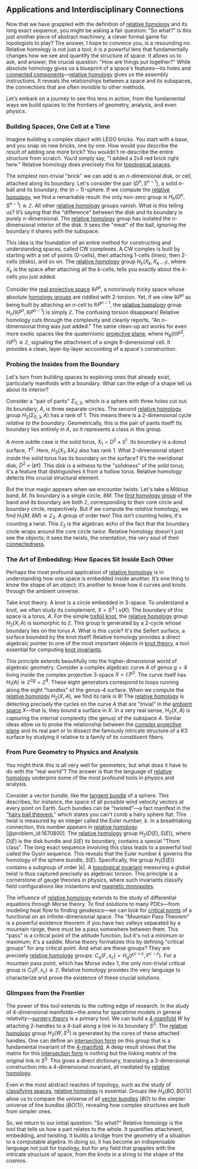 ## Applications and Interdisciplinary Connections

Now that we have grappled with the definition of [relative homology](@article_id:158854) and its long exact sequence, you might be asking a fair question: "So what?" Is this just another piece of abstract machinery, a clever formal game for topologists to play? The answer, I hope to convince you, is a resounding *no*. Relative homology is not just a tool; it is a powerful lens that fundamentally changes how we see and quantify the structure of space. It allows us to ask, and answer, the crucial question: "How are things put together?" While absolute homology gives us a blueprint of a space's features—its holes and [connected components](@article_id:141387)—[relative homology](@article_id:158854) gives us the assembly instructions. It reveals the relationships between a space and its subspaces, the connections that are often invisible to other methods.

Let’s embark on a journey to see this lens in action, from the fundamental ways we build spaces to the frontiers of geometry, analysis, and even physics.

### Building Spaces, One Cell at a Time

Imagine building a complex object with LEGO bricks. You start with a base, and you snap on new bricks, one by one. How would you describe the result of adding one more brick? You wouldn't re-describe the entire structure from scratch. You’d simply say, "I added a 2x4 red brick right here." Relative homology does precisely this for [topological spaces](@article_id:154562).

The simplest non-trivial "brick" we can add is an $n$-dimensional disk, or cell, attached along its boundary. Let's consider the pair $(D^n, S^{n-1})$, a solid $n$-ball and its boundary, the $(n-1)$-sphere. If we compute the [relative homology](@article_id:158854), we find a remarkable result: the only non-zero group is $H_n(D^n, S^{n-1}) \cong \mathbb{Z}$. All other [relative homology](@article_id:158854) groups vanish. What is this telling us? It’s saying that the "difference" between the disk and its boundary is purely $n$-dimensional. The [relative homology](@article_id:158854) group has isolated the $n$-dimensional interior of the disk. It sees the "meat" of the ball, ignoring the boundary it shares with the subspace.

This idea is the foundation of an entire method for constructing and understanding spaces, called CW complexes. A CW complex is built by starting with a set of points (0-cells), then attaching 1-cells (lines), then 2-cells (disks), and so on. The [relative homology](@article_id:158854) group $H_k(X_k, X_{k-1})$, where $X_k$ is the space after attaching all the $k$-cells, tells you exactly about the $k$-cells you just added.

Consider the [real projective space](@article_id:148600) $\mathbb{R}P^n$, a notoriously tricky space whose absolute [homology groups](@article_id:135946) are riddled with 2-torsion. Yet, if we view $\mathbb{R}P^n$ as being built by attaching an $n$-cell to $\mathbb{R}P^{n-1}$, the [relative homology](@article_id:158854) group $H_n(\mathbb{R}P^n, \mathbb{R}P^{n-1})$ is simply $\mathbb{Z}$. The confusing torsion disappears! Relative homology cuts through the complexity and cleanly reports, "An $n$-dimensional thing was just added." The same clean-up act works for even more exotic spaces like the quaternionic [projective plane](@article_id:266007), where $H_8(\mathbb{H}P^2, \mathbb{H}P^1) \cong \mathbb{Z}$, signaling the attachment of a single 8-dimensional cell. It provides a clean, layer-by-layer accounting of a space's construction.

### Probing the Insides from the Boundary

Let's turn from building spaces to exploring ones that already exist, particularly manifolds with a boundary. What can the edge of a shape tell us about its interior?

Consider a "pair of pants" $\Sigma_{0,3}$, which is a sphere with three holes cut out. Its boundary, $A$, is three separate circles. The second [relative homology](@article_id:158854) group $H_2(\Sigma_{0,3}, A)$ has a rank of 1. This means there is a 2-dimensional cycle *relative to the boundary*. Geometrically, this is the pair of pants itself! Its boundary lies entirely in $A$, so it represents a class in this group.

A more subtle case is the solid torus, $X_1 = D^2 \times S^1$. Its boundary is a donut surface, $T^2$. Here, $H_2(X_1, \partial X_1)$ also has rank 1. What 2-dimensional object inside the solid torus has its boundary on the surface? It’s the meridional disk, $D^2 \times \{pt\}$. This disk is a witness to the "solidness" of the solid torus; it's a feature that distinguishes it from a hollow torus. Relative homology detects this crucial structural element.

But the true magic appears when we encounter twists. Let's take a Möbius band, $M$. Its boundary is a single circle, $\partial M$. The [first homology group](@article_id:144824) of the band and its boundary are both $\mathbb{Z}$, corresponding to their core circle and boundary circle, respectively. But if we compute the *relative* homology, we find $H_1(M, \partial M) \cong \mathbb{Z}_2$. A group of order two! This isn't counting holes; it's counting a twist. This $\mathbb{Z}_2$ is the algebraic echo of the fact that the boundary circle wraps around the core circle *twice*. Relative homology doesn't just see the objects; it sees the twists, the orientation, the very soul of their [connectedness](@article_id:141572).

### The Art of Embedding: How Spaces Sit Inside Each Other

Perhaps the most profound application of [relative homology](@article_id:158854) is in understanding how one space is embedded inside another. It’s one thing to know the shape of an object; it’s another to know how it curves and knots through the ambient universe.

Take knot theory. A knot is a circle embedded in 3-space. To understand a knot, we often study its complement, $X = S^3 \setminus \nu(K)$. The boundary of this space is a torus, $A$. For the simple [trefoil knot](@article_id:265793), the [relative homology](@article_id:158854) group $H_2(X, A)$ is isomorphic to $\mathbb{Z}$. This group is generated by a 2-cycle whose boundary lies on the torus $A$. What is this cycle? It's the Seifert surface, a surface bounded by the knot itself! Relative homology provides a direct algebraic pointer to one of the most important objects in [knot theory](@article_id:140667), a tool essential for computing [knot invariants](@article_id:157221).

This principle extends beautifully into the higher-dimensional world of algebraic geometry. Consider a complex algebraic curve $A$ of genus $g=4$ living inside the complex projective 3-space $X=\mathbb{C}P^3$. The curve itself has $H_1(A) \cong \mathbb{Z}^{2g} = \mathbb{Z}^8$. These eight generators correspond to loops running along the eight "handles" of the genus-4 surface. When we compute the [relative homology](@article_id:158854) $H_2(X, A)$, we find its rank is 8! The [relative homology](@article_id:158854) is detecting precisely the cycles on the curve $A$ that are "trivial" in the [ambient space](@article_id:184249) $X$—that is, they bound a surface in $X$. In a very real sense, $H_2(X, A)$ is capturing the internal complexity (the genus) of the subspace $A$. Similar ideas allow us to probe the relationship between the [complex projective plane](@article_id:262167) and its real part or to dissect the famously intricate structure of a K3 surface by studying it relative to a family of its constituent fibers.

### From Pure Geometry to Physics and Analysis

You might think this is all very well for geometers, but what does it have to do with the "real world"? The answer is that the language of [relative homology](@article_id:158854) underpins some of the most profound tools in physics and analysis.

Consider a vector bundle, like the [tangent bundle](@article_id:160800) of a sphere. This describes, for instance, the space of all possible wind velocity vectors at every point on Earth. Such bundles can be "twisted"—a fact manifest in the "[hairy ball theorem](@article_id:150585)," which states you can't comb a hairy sphere flat. This twist is measured by an integer called the Euler number, $k$. In a breathtaking connection, this number appears in [relative homology](@article_id:158854) [@problem_id:1670800]. The [relative homology](@article_id:158854) group $H_2(D(E), S(E))$, where $D(E)$ is the disk bundle and $S(E)$ its boundary, contains a special "Thom class". The long exact sequence involving this class leads to a powerful tool called the Gysin sequence. This reveals that the Euler number $k$ governs the homology of the sphere bundle, $S(E)$. Specifically, the group $H_1(S(E))$ contains a subgroup of order $|k|$. A [topological invariant](@article_id:141534) measuring a global twist is thus captured precisely as algebraic torsion. This principle is a cornerstone of gauge theories in physics, where such invariants classify field configurations like instantons and [magnetic monopoles](@article_id:142323).

The influence of [relative homology](@article_id:158854) extends to the study of differential equations through Morse theory. To find solutions to many PDEs—from modeling heat flow to finding geodesics—we can look for [critical points](@article_id:144159) of a functional on an infinite-dimensional space. The "Mountain Pass Theorem" is a powerful existence theorem: if you have two valleys separated by a mountain range, there must be a pass somewhere between them. This "pass" is a critical point of the altitude function, but it's not a minimum or maximum; it's a saddle. Morse theory formalizes this by defining "critical groups" for any critical point. And what are these groups? They are precisely [relative homology](@article_id:158854) groups: $C_q(F, x_c) = H_q(F^{c+\varepsilon}, F^{c-\varepsilon})$. For a mountain pass point, which has Morse index 1, the only non-trivial critical group is $C_1(F, x_c) \cong \mathbb{Z}$. Relative homology provides the very language to characterize and prove the existence of these crucial solutions.

### Glimpses from the Frontier

The power of this tool extends to the cutting edge of research. In the study of 4-dimensional manifolds—the arena for spacetime models in general relativity—[surgery theory](@article_id:161315) is a primary tool. We can build a [4-manifold](@article_id:161353) $W$ by attaching 2-handles to a 4-ball along a link in its boundary $S^3$. The [relative homology](@article_id:158854) group $H_2(W, S^3)$ is generated by the cores of these attached handles. One can define an [intersection form](@article_id:160581) on this group that is a fundamental invariant of the [4-manifold](@article_id:161353). A deep result shows that the matrix for this [intersection form](@article_id:160581) is nothing but the linking matrix of the original link in $S^3$. This gives a direct dictionary, translating a 3-dimensional construction into a 4-dimensional invariant, all mediated by [relative homology](@article_id:158854).

Even in the most abstract reaches of topology, such as the study of [classifying spaces](@article_id:147928), [relative homology](@article_id:158854) is essential. Groups like $H_4(BO, BO(1))$ allow us to compare the universe of all [vector bundles](@article_id:159123) ($BO$) to the simpler universe of line bundles ($BO(1)$), revealing how complex structures are built from simpler ones.

So, we return to our initial question: "So what?" Relative homology is the tool that tells us how a part relates to the whole. It quantifies attachment, embedding, and twisting. It builds a bridge from the geometry of a situation to a computable algebra. In doing so, it has become an indispensable language not just for topology, but for any field that grapples with the intricate structure of space, from the knots in a string to the shape of the cosmos.